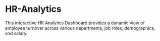 # HR-Analytics
This interactive HR Analytics Dashboard provides a dynamic view of employee turnover across various departments, job roles, demographics, and salary.
